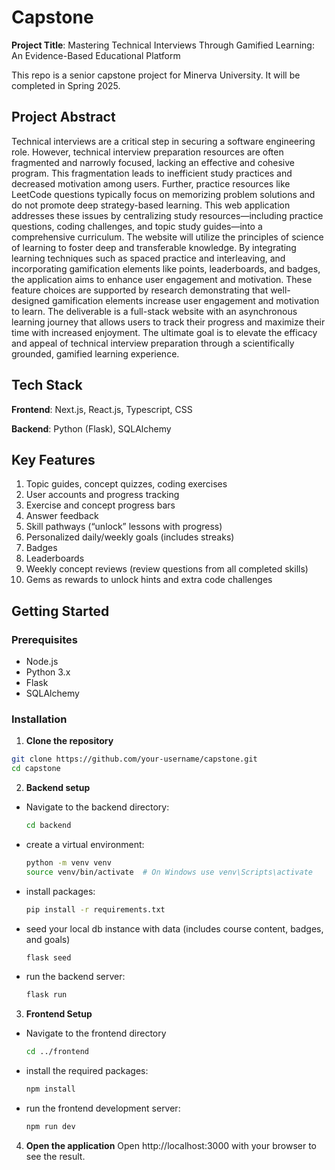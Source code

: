 # Capstone

**Project Title**: Mastering Technical Interviews Through Gamified Learning: An Evidence-Based Educational Platform

This repo is a senior capstone project for Minerva University. It will be completed in Spring 2025.

## Project Abstract

Technical interviews are a critical step in securing a software engineering role. However, technical interview preparation resources are often fragmented and narrowly focused, lacking an effective and cohesive program. This fragmentation leads to inefficient study practices and decreased motivation among users. Further, practice resources like LeetCode questions typically focus on memorizing problem solutions and do not promote deep strategy-based learning. This web application addresses these issues by centralizing study resources—including practice questions, coding challenges, and topic study guides—into a comprehensive curriculum. The website will utilize the principles of science of learning to foster deep and transferable knowledge. By integrating learning techniques such as spaced practice and interleaving, and incorporating gamification elements like points, leaderboards, and badges, the application aims to enhance user engagement and motivation. These feature choices are supported by research demonstrating that well-designed gamification elements increase user engagement and motivation to learn. The deliverable is a full-stack website with an asynchronous learning journey that allows users to track their progress and maximize their time with increased enjoyment. The ultimate goal is to elevate the efficacy and appeal of technical interview preparation through a scientifically grounded, gamified learning experience.

## Tech Stack

**Frontend**: Next.js, React.js, Typescript, CSS

**Backend**: Python (Flask), SQLAlchemy

## Key Features

1. Topic guides, concept quizzes, coding exercises
2. User accounts and progress tracking
3. Exercise and concept progress bars
4. Answer feedback
5. Skill pathways (“unlock” lessons with progress)
6. Personalized daily/weekly goals (includes streaks)
7. Badges
8. Leaderboards
9. Weekly concept reviews (review questions from all completed skills)
10. Gems as rewards to unlock hints and extra code challenges

## Getting Started

### Prerequisites

- Node.js
- Python 3.x
- Flask
- SQLAlchemy

### Installation

1. **Clone the repository**

  ```bash
  git clone https://github.com/your-username/capstone.git
  cd capstone
  ```

2. **Backend setup**

- Navigate to the backend directory:

  ```bash
  cd backend
  ```

- create a virtual environment:

  ```bash
  python -m venv venv
  source venv/bin/activate  # On Windows use venv\Scripts\activate
  ```

- install packages:

  ```bash
  pip install -r requirements.txt
  ```

- seed your local db instance with data (includes course content, badges, and goals)

  ```bash
  flask seed
  ```

- run the backend server:
  ```bash
  flask run
  ```

3. **Frontend Setup**

- Navigate to the frontend directory

  ```bash
  cd ../frontend
  ```

- install the required packages:

  ```bash
  npm install
  ```

- run the frontend development server:

  ```bash
  npm run dev
  ```

4. **Open the application**
   Open http://localhost:3000 with your browser to see the result.
